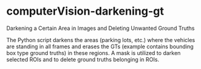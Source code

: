 # computerVision-darkening-gt
Darkening a Certain Area in Images and Deleting Unwanted Ground Truths

The Python script darkens the areas (parking lots, etc.) where the vehicles are standing in all frames and erases the GTs (example contains bounding box type ground truths) in these regions. A mask is utilized to darken selected ROIs and to delete ground truths belonging in ROIs.
